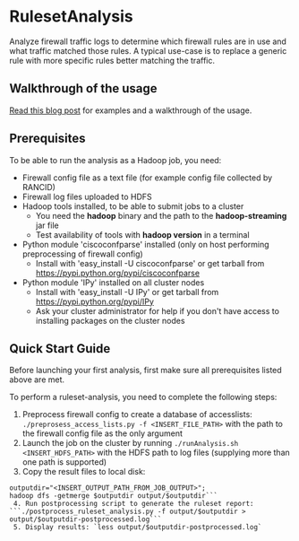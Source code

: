 RulesetAnalysis
===============

Analyze firewall traffic logs to determine which firewall rules are in use and what traffic matched those rules. A typical use-case is to replace a generic rule with more specific rules better matching the traffic.

## Walkthrough of the usage

[Read this blog post](http://arnesund.com/2015/01/04/how-to-analyze-a-firewall-ruleset-with-hadoop/) for examples and a walkthrough of the usage.

## Prerequisites

To be able to run the analysis as a Hadoop job, you need:

 * Firewall config file as a text file (for example config file collected by RANCID)
 * Firewall log files uploaded to HDFS
 * Hadoop tools installed, to be able to submit jobs to a cluster
   * You need the **hadoop** binary and the path to the **hadoop-streaming** jar file
   * Test availability of tools with **hadoop version** in a terminal
 * Python module 'ciscoconfparse' installed (only on host performing preprocessing of firewall config)
   * Install with 'easy_install -U ciscoconfparse' or get tarball from https://pypi.python.org/pypi/ciscoconfparse
 * Python module 'IPy' installed on all cluster nodes
   * Install with 'easy_install -U IPy' or get tarball from https://pypi.python.org/pypi/IPy
   * Ask your cluster administrator for help if you don't have access to installing packages on the cluster nodes

## Quick Start Guide

Before launching your first analysis, first make sure all prerequisites listed above are met.

To perform a ruleset-analysis, you need to complete the following steps:
 1. Preprocess firewall config to create a database of accesslists: `./preprosess_access_lists.py -f <INSERT_FILE_PATH>` with the path to the firewall config file as the only argument
 2. Launch the job on the cluster by running `./runAnalysis.sh <INSERT_HDFS_PATH>` with the HDFS path to log files (supplying more than one path is supported)
 3. Copy the result files to local disk:
```mkdir output;
outputdir="<INSERT_OUTPUT_PATH_FROM_JOB_OUTPUT>";
hadoop dfs -getmerge $outputdir output/$outputdir```
 4. Run postprocessing script to generate the ruleset report:
```./postprocess_ruleset_analysis.py -f output/$outputdir > output/$outputdir-postprocessed.log```
 5. Display results: `less output/$outputdir-postprocessed.log`

